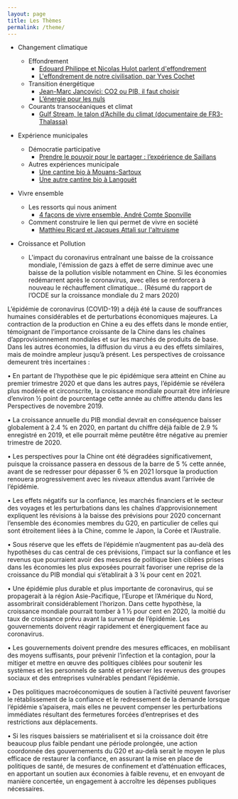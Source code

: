 ```yaml
---
layout: page
title: Les Thèmes
permalink: /theme/
---
```


- Changement climatique
  - Effondrement
    - [Edouard Philippe et Nicolas Hulot parlent d'effondrement](https://www.youtube.com/watch?v=j4esYh9WWwY)
    - [L'effondrement de notre civilisation, par Yves Cochet](https://www.youtube.com/watch?v=3NCrj_fa2hU)
  - Transition énergétique
    - [Jean-Marc Jancovici: CO2 ou PIB, il faut choisir](https://www.youtube.com/watch?v=Vjkq8V5rVy0)
    - [L’énergie pour les nuls](https://www.youtube.com/watch?v=IaQ-U-dP_7M)
  - Courants transocéaniques et climat
    - [Gulf Stream, le talon d’Achille du climat  (documentaire de FR3-Thalassa)](https://www.youtube.com/watch?v=CIJJ4X0cv94)  
  

- Expérience municipales
  - Démocratie participative
    - [Prendre le pouvoir pour le partager : l’expérience de Saillans](https://www.youtube.com/watch?v=0aJphwiaoNk)
  - Autres expériences municipale
    - [Une cantine bio à Mouans-Sartoux](https://www.youtube.com/watch?v=Yfy4xgSCI30)
    - [Une autre cantine bio à Langouët](https://www.youtube.com/watch?v=YqC2w3Q1jKM)
  

- Vivre ensemble
  - Les ressorts qui nous animent
    - [4 façons de vivre ensemble, André Comte Sponville](https://www.youtube.com/watch?v=1Tdl89vfdV0)
  - Comment construire le lien qui permet de vivre en société
    - [Matthieu Ricard et Jacques Attali sur l'altruisme](https://www.youtube.com/watch?v=cmMcNIVMkZU)
    
- Croissance et Pollution    
  - L'impact du coronavirus entraînant une baisse de la croissance mondiale, l'émission de gazs à effet de serre diminue avec une baisse de la pollution visible notamment en Chine. Si les économies redémarrent après le coronavirus, avec elles se renforcera à nouveau le réchauffement climatique... 
(Résumé du rapport de l’OCDE sur la croissance mondiale du 2 mars 2020)

L’épidémie de coronavirus (COVID-19) a déjà été la cause de souffrances humaines considérables et de perturbations économiques majeures. La contraction de la production en Chine a eu des effets dans le monde entier, témoignant de l’importance croissante de la Chine dans les chaînes d’approvisionnement mondiales et sur les marchés de produits de base. 
Dans les autres économies, la diffusion du virus a eu des effets similaires, mais de moindre ampleur jusqu’à présent. Les perspectives de croissance demeurent très incertaines : 

• En partant de l’hypothèse que le pic épidémique sera atteint en Chine au premier trimestre 2020 et que dans les autres pays, l’épidémie se révélera plus modérée et circonscrite, la croissance mondiale pourrait être inférieure d’environ ½ point de pourcentage cette année au chiffre attendu dans les Perspectives de novembre 2019. 

• La croissance annuelle du PIB mondial devrait en conséquence baisser globalement à 2.4 % en 2020, en partant du chiffre déjà faible de 2.9 % enregistré en 2019, et elle pourrait même peutêtre être négative au premier trimestre de 2020. 

• Les perspectives pour la Chine ont été dégradées significativement, puisque la croissance passera en dessous de la barre de 5 % cette année, avant de se redresser pour dépasser 6 % en 2021 lorsque la production renouera progressivement avec les niveaux attendus avant l’arrivée de l’épidémie. 

• Les effets négatifs sur la confiance, les marchés financiers et le secteur des voyages et les perturbations dans les chaînes d’approvisionnement expliquent les révisions à la baisse des prévisions pour 2020 concernant l’ensemble des économies membres du G20, en particulier de celles qui sont étroitement liées à la Chine, comme le Japon, la Corée et l’Australie. 

• Sous réserve que les effets de l’épidémie n’augmentent pas au-delà des hypothèses du cas central de ces prévisions, l’impact sur la confiance et les revenus que pourraient avoir des mesures de politique bien ciblées prises dans les économies les plus exposées pourrait favoriser une reprise de la croissance du PIB mondial qui s’établirait à 3 ¼ pour cent en 2021. 

• Une épidémie plus durable et plus importante de coronavirus, qui se propagerait à la région Asie-Pacifique, l’Europe et l’Amérique du Nord, assombrirait considérablement l’horizon. Dans cette hypothèse, la croissance mondiale pourrait tomber à 1 ½ pour cent en 2020, la moitié du taux de croissance prévu avant la survenue de l’épidémie. Les gouvernements doivent réagir rapidement et énergiquement face au coronavirus. 

• Les gouvernements doivent prendre des mesures efficaces, en mobilisant des moyens suffisants, pour prévenir l’infection et la contagion, pour la mitiger et mettre en œuvre des politiques ciblées pour soutenir les systèmes et les personnels de santé et préserver les revenus des groupes sociaux et des entreprises vulnérables pendant l’épidémie. 

• Des politiques macroéconomiques de soutien à l’activité peuvent favoriser le rétablissement de la confiance et le redressement de la demande lorsque l’épidémie s’apaisera, mais elles ne peuvent compenser les perturbations immédiates résultant des fermetures forcées d’entreprises et des restrictions aux déplacements.
 
• Si les risques baissiers se matérialisent et si la croissance doit être beaucoup plus faible pendant une période prolongée, une action coordonnée des gouvernements du G20 et au-delà serait le moyen le plus efficace de restaurer la confiance, en assurant la mise en place de politiques de santé, de mesures de confinement et d’atténuation efficaces, en apportant un soutien aux économies à faible revenu, et en envoyant de manière concertée, un engagement à accroître les dépenses publiques nécessaires.

